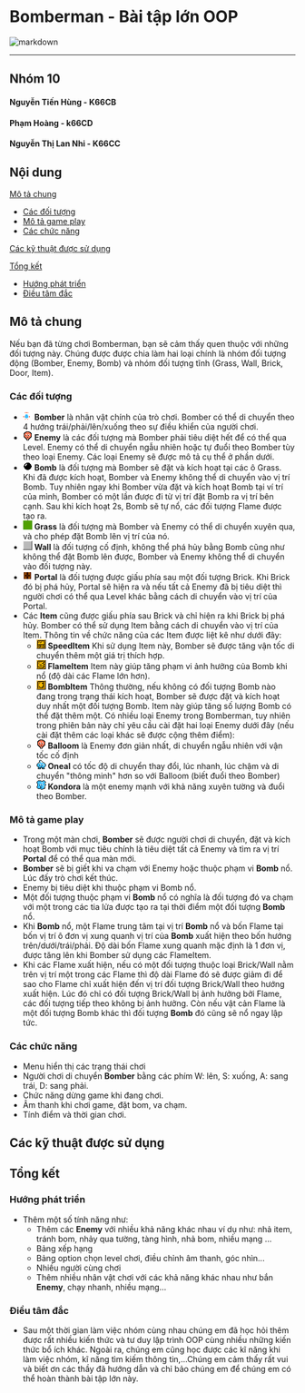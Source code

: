 # Bomberman - Bài tập lớn OOP
![markdown](https://cdn.wallpapersafari.com/15/68/K5NVof.png)

***
## Nhóm 10
#### Nguyễn Tiến Hùng - K66CB
#### Phạm Hoàng - k66CD
#### Nguyễn Thị Lan Nhi - K66CC
## Nội dung  
[Mô tả chung](#mô-tả-chung)  
  - [Các đối tượng](#các-đối-tượng)  
  - [Mô tả game play](#mô-tả-game-play)
  - [Các chức năng](#các-chức-năng)
  
[Các kỹ thuật được sử dụng](#các-kỹ-thuật-được-sử-dụng)

[Tổng kết](#tổng-kết)
  - [Hướng phát triển](#hướng-phát-triển)
  - [Điều tâm đắc](#điều-tâm-đắc)
## Mô tả chung
Nếu bạn đã từng chơi Bomberman, bạn sẽ cảm thấy quen thuộc với những đối tượng này. Chúng được được chia làm hai loại chính là nhóm đối tượng động (Bomber, Enemy, Bomb) và nhóm đối tượng tĩnh (Grass, Wall, Brick, Door, Item).
### Các đối tượng
- ![markdown](https://github.com/NguyenTienHung2109/Bomberman/blob/main/res/player/player_down.png?raw=true) **Bomber** là nhân vật chính của trò chơi. Bomber có thể di chuyển theo 4 hướng trái/phải/lên/xuống theo sự điều khiển của người chơi.
- ![markdown](https://github.com/NguyenTienHung2109/Bomberman/blob/main/res/balloom/balloom_left1.png?raw=true) **Enemy** là các đối tượng mà Bomber phải tiêu diệt hết để có thể qua Level. Enemy có thể di chuyển ngẫu nhiên hoặc tự đuổi theo Bomber tùy theo loại Enemy. Các loại Enemy sẽ được mô tả cụ thể ở phần dưới.
- ![markdown](https://github.com/NguyenTienHung2109/Bomberman/blob/main/res/bomb/bomb.png?raw=true) **Bomb** là đối tượng mà Bomber sẽ đặt và kích hoạt tại các ô Grass. Khi đã được kích hoạt, Bomber và Enemy không thể di chuyển vào vị trí Bomb. Tuy nhiên ngay khi Bomber vừa đặt và kích hoạt Bomb tại ví trí của mình, Bomber có một lần được đi từ vị trí đặt Bomb ra vị trí bên cạnh. Sau khi kích hoạt 2s, Bomb sẽ tự nổ, các đối tượng Flame  được tạo ra.
- ![markdown](https://github.com/NguyenTienHung2109/Bomberman/blob/main/res/map/grass.png?raw=true) **Grass** là đối tượng mà Bomber và Enemy có thể di chuyển xuyên qua, và cho phép đặt Bomb lên vị trí của nó.
- ![markdown](https://github.com/NguyenTienHung2109/Bomberman/blob/main/res/map/wall.png?raw=true) **Wall** là đối tượng cố định, không thể phá hủy bằng Bomb cũng như không thể đặt Bomb lên được, Bomber và Enemy không thể di chuyển vào đối tượng này.
- ![markdown](https://github.com/NguyenTienHung2109/Bomberman/blob/main/res/map/portal.png?raw=true) **Portal** là đối tượng được giấu phía sau một đối tượng Brick. Khi Brick đó bị phá hủy, Portal sẽ hiện ra và nếu tất cả Enemy đã bị tiêu diệt thì người chơi có thể qua Level khác bằng cách di chuyển vào vị trí của Portal.
- Các **Item** cũng được giấu phía sau Brick và chỉ hiện ra khi Brick bị phá hủy. Bomber có thể sử dụng Item bằng cách di chuyển vào vị trí của Item. Thông tin về chức năng của các Item được liệt kê như dưới đây:
  - ![markdown](https://github.com/NguyenTienHung2109/Bomberman/blob/main/res/map/powerup_speed.png?raw=true) **SpeedItem** Khi sử dụng Item này, Bomber sẽ được tăng vận tốc di chuyển thêm một giá trị thích hợp.
  - ![markdown](https://github.com/NguyenTienHung2109/Bomberman/blob/main/res/map/powerup_flames.png?raw=true) **FlameItem** Item này giúp tăng phạm vi ảnh hưởng của Bomb khi nổ (độ dài các Flame lớn hơn).
  - ![markdown](https://github.com/NguyenTienHung2109/Bomberman/blob/main/res/map/powerup_bombs.png?raw=true) **BombItem** Thông thường, nếu không có đối tượng Bomb nào đang trong trạng thái kích hoạt, Bomber sẽ được đặt và kích hoạt duy nhất một đối tượng Bomb. Item này giúp tăng số lượng Bomb có thể đặt thêm một.
Có nhiều loại Enemy trong Bomberman, tuy nhiên trong phiên bản này chỉ yêu cầu cài đặt hai loại Enemy dưới đây (nếu cài đặt thêm các loại khác sẽ được cộng thêm điểm):
  - ![markdown](https://github.com/NguyenTienHung2109/Bomberman/blob/main/res/enemy/balloom/balloom_left1.png?raw=true) **Balloom** là Enemy đơn giản nhất, di chuyển ngẫu nhiên với vận tốc cố định
  - ![markdown](https://github.com/NguyenTienHung2109/Bomberman/blob/main/res/enemy/oneal/oneal_left1.png?raw=true) **Oneal** có tốc độ di chuyển thay đổi, lúc nhanh, lúc chậm và di chuyển "thông minh" hơn so với Balloom (biết đuổi theo Bomber)
  - ![markdown](https://github.com/NguyenTienHung2109/Bomberman/blob/main/res/enemy/kondoria/kondoria_left1.png?raw=true) **Kondora** là một enemy mạnh với khả năng xuyên tường và đuổi theo Bomber.
### Mô tả game play
- Trong một màn chơi, **Bomber** sẽ được người chơi di chuyển, đặt và kích hoạt Bomb với mục tiêu chính là tiêu diệt tất cả Enemy và tìm ra vị trí **Portal** để có thể qua màn mới.
- **Bomber** sẽ bị giết khi va chạm với Enemy hoặc thuộc phạm vi **Bomb** nổ. Lúc đấy trò chơi kết thúc.
- Enemy bị tiêu diệt khi thuộc phạm vi Bomb nổ.
- Một đối tượng thuộc phạm vi **Bomb** nổ có nghĩa là đối tượng đó va chạm với một trong các tia lửa được tạo ra tại thời điểm một đối tượng **Bomb** nổ.
- Khi **Bomb** nổ, một Flame trung tâm tại vị trí **Bomb** nổ và bốn Flame tại bốn vị trí ô đơn vị xung quanh vị trí của **Bomb** xuất hiện theo bốn hướng trên/dưới/trái/phải. Độ dài bốn Flame xung quanh mặc định là 1 đơn vị, được tăng lên khi Bomber sử dụng các FlameItem.
- Khi các Flame xuất hiện, nếu có một đối tượng thuộc loại Brick/Wall nằm trên vị trí một trong các Flame thì độ dài Flame đó sẽ được giảm đi để sao cho Flame chỉ xuất hiện đến vị trí đối tượng Brick/Wall theo hướng xuất hiện. Lúc đó chỉ có đối tượng Brick/Wall bị ảnh hưởng bởi Flame, các đối tượng tiếp theo không bị ảnh hưởng. Còn nếu vật cản Flame là một đối tượng Bomb khác thì đối tượng **Bomb** đó cũng sẽ nổ ngay lập tức.
### Các chức năng
- Menu hiển thị các trạng thái chơi
- Người chơi di chuyển **Bomber** bằng các phím W: lên, S: xuống, A: sang trái, D: sang phải.
- Chức năng dừng game khi đang chơi.
- Âm thanh khi chơi game, đặt bom, va chạm.
- Tính điểm và thời gian chơi.
## Các kỹ thuật được sử dụng
## Tổng kết
### Hướng phát triển
- Thêm một số tính năng như:
    - Thêm các **Enemy** với nhiều khả năng khác nhau ví dụ như: nhả item, tránh bom, nhảy qua tường, tàng hình, nhả bom, nhiều mạng ...
    - Bảng xếp hạng
    - Bảng option chọn level chơi, điều chỉnh âm thanh, góc nhìn...
    - Nhiều người cùng chơi
    - Thêm nhiều nhân vật chơi với các khả năng khác nhau như bắn **Enemy**, chạy nhanh, nhiều mạng...
### Điều tâm đắc
- Sau một thời gian làm việc nhóm cùng nhau chúng em đã học hỏi thêm được rất nhiều kiến thức và tư duy lập trình OOP cùng nhiều những kiến thức bổ ích khác. Ngoài ra, chúng em cũng học được các kĩ năng khi làm việc nhóm, kĩ năng tìm kiếm thông tin,...Chúng em cảm thấy rất vui và biết ơn các thầy đã hướng dẫn và chỉ bảo chúng em để chúng em có thể hoàn thành bài tập lớn này.
